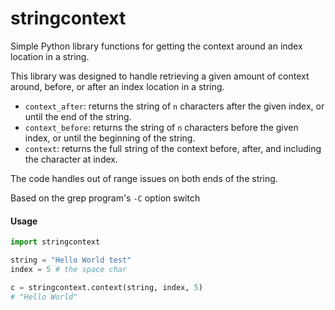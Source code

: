 # stringcontext
Simple Python library functions for getting the context around an index location in a string.

This library was designed to handle retrieving a given amount of context around, before, or after
an index location in a string.

 - `context_after`: returns the string of `n` characters after the given index, or until the end of the string.
 - `context_before`: returns the string of `n` characters before the given index, or until the beginning of the string.
 - `context`: returns the full string of the context before, after, and including the character at index.

The code handles out of range issues on both ends of the string.

Based on the grep program's `-C` option switch

#### Usage
```python
import stringcontext

string = "Hello World test"
index = 5 # the space char

c = stringcontext.context(string, index, 5)
# "Hello World"
```
